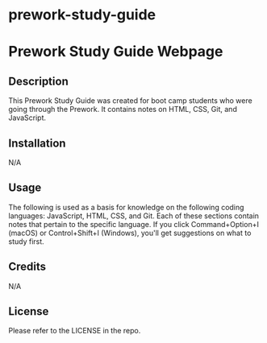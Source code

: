 # prework-study-guide
# Prework Study Guide Webpage

## Description

This Prework Study Guide was created for boot camp students who were going through the Prework. It contains notes on HTML, CSS, Git, and JavaScript.

## Installation

N/A

## Usage

The following is used as a basis for knowledge on the following coding languages: JavaScript, HTML, CSS, and Git. Each of these sections contain notes that pertain to the specific language. If you click Command+Option+I (macOS) or Control+Shift+I (Windows), you'll get suggestions on what to study first.

## Credits

N/A

## License

Please refer to the LICENSE in the repo.